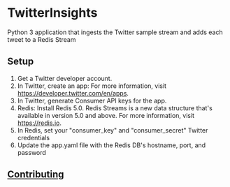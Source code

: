 # TwitterInsights

Python 3 application that ingests the Twitter sample stream and adds each tweet to a Redis Stream

## Setup

1. Get a Twitter developer account.
2. In Twitter, create an app: For more information, visit https://developer.twitter.com/en/apps.
3. In Twitter, generate Consumer API keys for the app.
4. Redis: Install Redis 5.0. Redis Streams is a new data structure that's available in version 5.0 and above. For more information, visit https://redis.io.
5. In Redis, set your "consumer_key" and "consumer_secret" Twitter credentials
6. Update the app.yaml file with the Redis DB's hostname, port, and password

## [Contributing](CONTRIBUTING.md)

